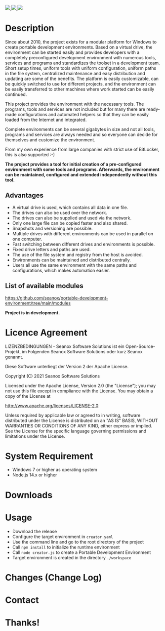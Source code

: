 <p>
  <a href="https://github.com/seanox/portable-development-environment/pulls">
    <img src="https://img.shields.io/badge/maintenance-active-green?style=for-the-badge">
  </a>  
  <a href="https://github.com/seanox/portable-development-environment/issues">
    <img src="https://img.shields.io/badge/maintenance-active-green?style=for-the-badge">
  </a>
  <a href="http://seanox.de/contact">
    <img src="https://img.shields.io/badge/support-active-green?style=for-the-badge">
  </a>
</p>


# Description

Since about 2010, the project exists for a modular platform for Windows to
create portable development environments. Based on a virtual drive, the
environment can be started easily and provides developers with a completely
preconfigured development environment with numerous tools, services and
programs and standardizes the toolset in a development team. Short setup times,
uniform tools with uniform configuration, uniform paths in the file system,
centralized maintenance and easy distribution and updating are some of the
benefits. The platform is easily customizable, can be quickly switched to use
for different projects, and the environment can be easily transferred to other
machines where work started can be easily continued.

This project provides the environment with the necessary tools. The programs,
tools and services are not included but for many there are ready-made
configurations and automated helpers so that they can be easily loaded from the
Internet and integrated.

Complete environments can be several gigabytes in size and not all  tools,
programs and services are always needed and so everyone can decide for
themselves and customize the environment.

From my own experience from large companies with strict use of BitLocker, this
is also supported :-)

__The project provides a tool for initial creation of a pre-configured
environment with some tools and programs. Afterwards, the environment can be
maintained, configured and extended independently without this tool.__

## Advantages
- A virtual drive is used, which contains all data in one file.
- The drives can also be used over the network.
- The drives can also be supplied and used via the network.
- Only one large file can be copied faster and also shared.
- Snapshots and versioning are possible.
- Multiple drives with different environments can be used in parallel on one computer. 
- Fast switching between different drives and environments is possible.
- Fixed drive letters and paths are used.
- The use of the file system and registry from the host is avoided.
- Environments can be maintained and distributed centrally.
- Users all use the same environment with the same paths and configurations, which makes automation easier.

## List of available modules 
https://github.com/seanox/portable-development-environment/tree/main/modules

__Project is in development.__


# Licence Agreement
LIZENZBEDINGUNGEN - Seanox Software Solutions ist ein Open-Source-Projekt, im
Folgenden Seanox Software Solutions oder kurz Seanox genannt.

Diese Software unterliegt der Version 2 der Apache License.

Copyright (C) 2021 Seanox Software Solutions

Licensed under the Apache License, Version 2.0 (the "License"); you may not use
this file except in compliance with the License. You may obtain a copy of the
License at

http://www.apache.org/licenses/LICENSE-2.0

Unless required by applicable law or agreed to in writing, software distributed
under the License is distributed on an "AS IS" BASIS, WITHOUT WARRANTIES OR
CONDITIONS OF ANY KIND, either express or implied. See the License for the
specific language governing permissions and limitations under the License.


# System Requirement
- Windows 7 or higher as operating system
- Node.js 14.x or higher


# Downloads

# Usage

- Download the release
- Configure the target environment in `creator.yaml`
- Use the command line and go to the root directory of the project
- Call `npm install` to initialize the runtime environment
- Call `node creator.js` to create a Portable Development Environment
- Target environment is created in the directory `./workspace`

# Changes (Change Log)

# Contact

# Thanks!